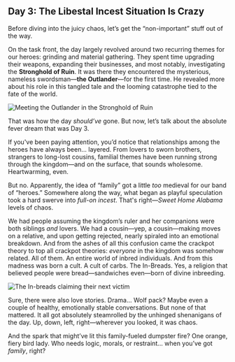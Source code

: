 ## Day 3: The Libestal Incest Situation Is Crazy

Before diving into the juicy chaos, let’s get the “non-important” stuff out of the way.

On the task front, the day largely revolved around two recurring themes for our heroes: grinding and material gathering. They spent time upgrading their weapons, expanding their businesses, and most notably, investigating the **Stronghold of Ruin**. It was there they encountered the mysterious, nameless swordsman—**the Outlander**—for the first time. He revealed more about his role in this tangled tale and the looming catastrophe tied to the fate of the world.

![Meeting the Outlander in the Stronghold of Ruin](/images-opt/outlander-meet-opt.webp)

That was how the day _should’ve_ gone. But now, let’s talk about the absolute fever dream that was Day 3.

If you've been paying attention, you’d notice that relationships among the heroes have always been... layered. From lovers to sworn brothers, strangers to long-lost cousins, familial themes have been running strong through the kingdom—and on the surface, that sounds wholesome. Heartwarming, even.

But no. Apparently, the idea of “family” got a little _too_ medieval for our band of “heroes.” Somewhere along the way, what began as playful speculation took a hard swerve into _full-on incest_. That's right—_Sweet Home Alabama_ levels of chaos.

We had people assuming the kingdom’s ruler and her companions were both siblings _and_ lovers. We had a cousin—yep, a cousin—making moves on a relative, and upon getting rejected, nearly spiraled into an emotional breakdown. And from the ashes of all this confusion came the crackpot theory to top all crackpot theories: _everyone_ in the kingdom was somehow related. All of them. An entire world of inbred individuals. And from this madness was born a cult. A cult of carbs. The In-Breads. Yes, a religion that believed people were bread—sandwiches even—born of divine inbreeding.

![The In-breads claiming their next victim](/images-opt/inbreads-opt.webp)

Sure, there were also love stories. Drama... Wolf pack? Maybe even a couple of healthy, emotionally stable conversations. But none of that mattered. It all got absolutely steamrolled by the unhinged shenanigans of the day. Up, down, left, right—wherever you looked, it was chaos.

And the spark that might’ve lit this family-fueled dumpster fire? One orange, fiery bird lady. Who needs logic, morals, or restraint... when you’ve got _family_, right?
